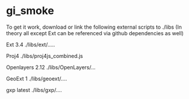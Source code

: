 gi_smoke
========

To get it work, download or link the following external scripts to ./libs
(In theory all except Ext can be referenced via github dependencies as well)

Ext 3.4
	./libs/ext/.....

Proj4
	./libs/proj4js_combined.js

Openlayers 2.12
	./libs/OpenLayers/...
                                                   
GeoExt 1
	./libs/geoext/....

gxp latest
	./libs/gxp/....
	
